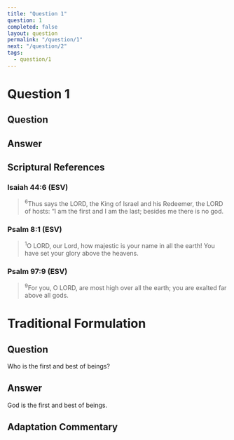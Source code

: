```yaml
---
title: "Question 1"
question: 1
completed: false
layout: question
permalink: "/question/1"
next: "/question/2"
tags:
  - question/1
---
```

# Question 1

## Question


## Answer


## Scriptural References
### Isaiah 44:6 (ESV)
> <sup>6</sup>Thus says the LORD, the King of Israel and his Redeemer, the LORD of hosts: “I am the first and I am the last; besides me there is no god.

### Psalm 8:1 (ESV)
> <sup>1</sup>O LORD, our Lord, how majestic is your name in all the earth! You have set your glory above the heavens.

### Psalm 97:9 (ESV)
> <sup>9</sup>For you, O LORD, are most high over all the earth; you are exalted far above all gods.

# Traditional Formulation
## Question
Who is the first and best of beings?

## Answer
God is the first and best of beings.

## Adaptation Commentary
